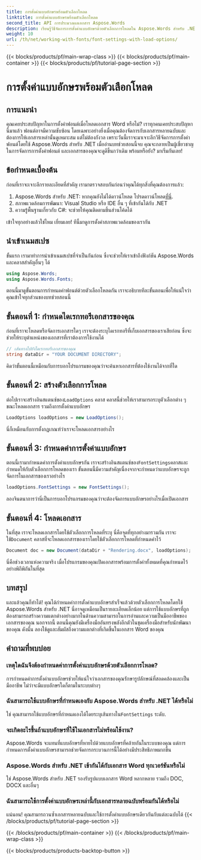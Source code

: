 ```yaml
---
title: การตั้งค่าแบบอักษรพร้อมตัวเลือกโหลด
linktitle: การตั้งค่าแบบอักษรพร้อมตัวเลือกโหลด
second_title: API การประมวลผลเอกสาร Aspose.Words
description: เรียนรู้วิธีจัดการการตั้งค่าแบบอักษรด้วยตัวเลือกการโหลดใน Aspose.Words สำหรับ .NET คำแนะนำทีละขั้นตอนสำหรับนักพัฒนาเพื่อให้แน่ใจว่าแบบอักษรจะมีลักษณะสม่ำเสมอในเอกสาร Word
weight: 10
url: /th/net/working-with-fonts/font-settings-with-load-options/
---
```


{{< blocks/products/pf/main-wrap-class >}}
{{< blocks/products/pf/main-container >}}
{{< blocks/products/pf/tutorial-page-section >}}

# การตั้งค่าแบบอักษรพร้อมตัวเลือกโหลด

## การแนะนำ

คุณเคยประสบปัญหาในการตั้งค่าฟอนต์เมื่อโหลดเอกสาร Word หรือไม่? เราทุกคนเคยประสบปัญหานี้มาแล้ว ฟอนต์อาจมีความซับซ้อน โดยเฉพาะอย่างยิ่งเมื่อคุณต้องจัดการกับเอกสารหลายฉบับและต้องการให้เอกสารเหล่านั้นดูเหมาะสม แต่ไม่ต้องกังวล เพราะวันนี้เราจะมาเจาะลึกวิธีจัดการการตั้งค่าฟอนต์โดยใช้ Aspose.Words สำหรับ .NET เมื่ออ่านบทช่วยสอนนี้จบ คุณจะกลายเป็นผู้เชี่ยวชาญในการจัดการการตั้งค่าฟอนต์ และเอกสารของคุณจะดูดีขึ้นกว่าเดิม พร้อมหรือยัง? มาเริ่มกันเลย!

## ข้อกำหนดเบื้องต้น

ก่อนที่เราจะเจาะลึกรายละเอียดที่สำคัญ เรามาตรวจสอบกันก่อนว่าคุณได้ทุกสิ่งที่คุณต้องการแล้ว:

1.  Aspose.Words สำหรับ .NET: หากคุณยังไม่ได้ดาวน์โหลด โปรดดาวน์โหลด[ที่นี่](https://releases.aspose.com/words/net/).
2. สภาพแวดล้อมการพัฒนา: Visual Studio หรือ IDE อื่น ๆ ที่เข้ากันได้กับ .NET
3. ความรู้พื้นฐานเกี่ยวกับ C#: จะช่วยให้คุณติดตามชิ้นส่วนโค้ดได้

เข้าใจทุกอย่างแล้วใช่ไหม เยี่ยมเลย! ทีนี้มาดูการตั้งค่าสภาพแวดล้อมของเรากัน

## นำเข้าเนมสเปซ

ขั้นแรก เรามาทำการนำเข้าเนมสเปซที่จำเป็นกันก่อน ซึ่งจะช่วยให้เราเข้าถึงฟังก์ชัน Aspose.Words และคลาสสำคัญอื่นๆ ได้

```csharp
using Aspose.Words;
using Aspose.Words.Fonts;
```

ตอนนี้มาดูขั้นตอนการกำหนดค่าฟอนต์ด้วยตัวเลือกโหลดกัน เราจะอธิบายทีละขั้นตอนเพื่อให้แน่ใจว่าคุณเข้าใจทุกส่วนของบทช่วยสอนนี้

## ขั้นตอนที่ 1: กำหนดไดเรกทอรีเอกสารของคุณ

ก่อนที่เราจะโหลดหรือจัดการเอกสารใดๆ เราจะต้องระบุไดเรกทอรีที่เก็บเอกสารของเราเสียก่อน ซึ่งจะช่วยให้ระบุตำแหน่งของเอกสารที่เราต้องการใช้งานได้

```csharp
// เส้นทางไปยังไดเรกทอรีเอกสารของคุณ
string dataDir = "YOUR DOCUMENT DIRECTORY";
```

คิดว่าขั้นตอนนี้เหมือนกับการบอกโปรแกรมของคุณว่าจะค้นหาเอกสารที่ต้องใช้งานได้จากที่ใด

## ขั้นตอนที่ 2: สร้างตัวเลือกการโหลด

 ต่อไปเราจะสร้างอินสแตนซ์ของ`LoadOptions` คลาส คลาสนี้ช่วยให้เราสามารถระบุตัวเลือกต่าง ๆ ขณะโหลดเอกสาร รวมถึงการตั้งค่าแบบอักษร

```csharp
LoadOptions loadOptions = new LoadOptions();
```

นี่ก็เหมือนกับการตั้งกฎเกณฑ์ว่าเราจะโหลดเอกสารอย่างไร

## ขั้นตอนที่ 3: กำหนดค่าการตั้งค่าแบบอักษร

 ตอนนี้เรามากำหนดค่าการตั้งค่าแบบอักษรกัน เราจะสร้างอินสแตนซ์ของ`FontSettings`คลาสและกำหนดให้กับตัวเลือกการโหลดของเรา ขั้นตอนนี้มีความสำคัญเนื่องจากจะกำหนดว่าแบบอักษรจะถูกจัดการในเอกสารของเราอย่างไร

```csharp
loadOptions.FontSettings = new FontSettings();
```

ลองจินตนาการว่านี่เป็นการบอกโปรแกรมของคุณว่าจะต้องจัดการแบบอักษรอย่างไรเมื่อเปิดเอกสาร

## ขั้นตอนที่ 4: โหลดเอกสาร

 ในที่สุด เราจะโหลดเอกสารโดยใช้ตัวเลือกการโหลดที่ระบุ นี่คือจุดที่ทุกอย่างมารวมกัน เราจะใช้`Document` คลาสที่จะโหลดเอกสารของเราโดยใช้ตัวเลือกการโหลดที่กำหนดค่าไว้

```csharp
Document doc = new Document(dataDir + "Rendering.docx", loadOptions);
```

นี่คือช่วงเวลาแห่งความจริง เมื่อโปรแกรมของคุณเปิดเอกสารพร้อมการตั้งค่าทั้งหมดที่คุณกำหนดไว้อย่างพิถีพิถันในที่สุด

## บทสรุป

และแล้วคุณก็ทำได้! คุณได้กำหนดค่าการตั้งค่าแบบอักษรสำเร็จแล้วด้วยตัวเลือกการโหลดโดยใช้ Aspose.Words สำหรับ .NET นี่อาจดูเหมือนเป็นรายละเอียดเล็กน้อย แต่การใช้แบบอักษรที่ถูกต้องสามารถสร้างความแตกต่างอย่างมากในด้านความสามารถในการอ่านและความเป็นมืออาชีพของเอกสารของคุณ นอกจากนี้ ตอนนี้คุณยังมีเครื่องมืออันทรงพลังอีกตัวในชุดเครื่องมือสำหรับนักพัฒนาของคุณ ดังนั้น ลองใช้ดูและสัมผัสถึงความแตกต่างที่เกิดขึ้นในเอกสาร Word ของคุณ

## คำถามที่พบบ่อย

### เหตุใดฉันจึงต้องกำหนดค่าการตั้งค่าแบบอักษรด้วยตัวเลือกการโหลด?
การกำหนดค่าการตั้งค่าแบบอักษรช่วยให้แน่ใจว่าเอกสารของคุณรักษารูปลักษณ์ที่สอดคล้องและเป็นมืออาชีพ ไม่ว่าจะมีแบบอักษรใดก็ตามในระบบต่างๆ

### ฉันสามารถใช้แบบอักษรที่กำหนดเองกับ Aspose.Words สำหรับ .NET ได้หรือไม่
 ใช่ คุณสามารถใช้แบบอักษรที่กำหนดเองได้โดยระบุเส้นทางใน`FontSettings` ระดับ.

### จะเกิดอะไรขึ้นถ้าแบบอักษรที่ใช้ในเอกสารไม่พร้อมใช้งาน?
Aspose.Words จะแทนที่แบบอักษรที่หายไปด้วยแบบอักษรที่คล้ายกันในระบบของคุณ แต่การกำหนดการตั้งค่าแบบอักษรสามารถช่วยจัดการกระบวนการนี้ได้อย่างมีประสิทธิภาพมากขึ้น

### Aspose.Words สำหรับ .NET เข้ากันได้กับเอกสาร Word ทุกเวอร์ชันหรือไม่
ใช่ Aspose.Words สำหรับ .NET รองรับรูปแบบเอกสาร Word หลากหลาย รวมถึง DOC, DOCX และอื่นๆ

### ฉันสามารถใช้การตั้งค่าแบบอักษรเหล่านี้กับเอกสารหลายฉบับพร้อมกันได้หรือไม่
แน่นอน! คุณสามารถวนซ้ำเอกสารหลายฉบับและใช้การตั้งค่าแบบอักษรเดียวกันกับแต่ละฉบับได้
{{< /blocks/products/pf/tutorial-page-section >}}

{{< /blocks/products/pf/main-container >}}
{{< /blocks/products/pf/main-wrap-class >}}

{{< blocks/products/products-backtop-button >}}
